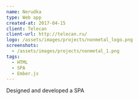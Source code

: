 ```yaml
---
name: Nerudka
type: Web app
created-at: 2017-04-15
client: Telecan
client-url: http://telecan.ru/
logo: /assets/images/projects/nonmetal_logo.png
screenshots: 
  - /assets/images/projects/nonmetal_1.png
tags: 
  - HTML
  - SPA 
  - Ember.js
---
```

 
Designed and developed a SPA
